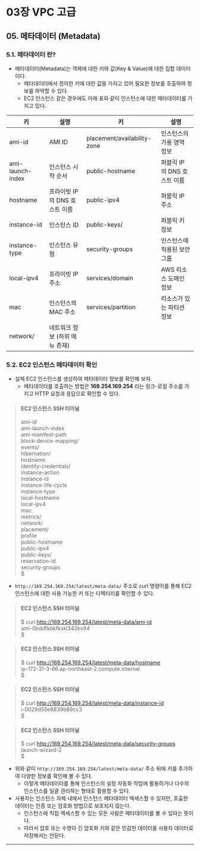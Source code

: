 # 03장 VPC 고급
## 05. 메타데이터 (Metadata)

### 5.1. 메타데이터 란?
- 메타데이터(Metadata)는 객체에 대한 키와 값(Key & Value)에 대한 집합 데이터이다.
  - 메타데이터에서 정의한 키에 대한 값을 가지고 있어 필요한 정보를 호출하여 정보를 파악할 수 있다.
  - EC2 인스턴스 같은 경우에도 아래 표와 같이 인스턴스에 대한 메타데이터를 가지고 있다.

| 키                | 설명                   | 키   | 설명                  |
|------------------|----------------------|-----|---------------------|
| ami-id           | AMI ID               | placement/availability-zone | 인스턴스의 가용 영역 정보      |
| ami-launch-index | 인스턴스 시작 순서           | public-hostname    | 퍼블릭 IP 의 DNS 호스트 이름 |
| hostname         | 프라이빗 IP 의 DNS 호스트 이름 | public-ipv4        | 퍼블릭 IP 주소           |
| instance-id      | 인스턴스 ID              | public-keys/         | 퍼블릭 키 정보            |
| instance-type    | 인스턴스 유형              | security-groups      | 인스턴스에 적용된 보안 그룹     |
| local-ipv4       | 프라이빗 IP 주소           | services/domain      | AWS 리소스 도메인 정보      |
| mac              | 인스턴스의 MAC 주소         | services/partition   | 리소스가 있는 파티션 정보      |
| network/         | 네트워크 정보 (하위 메뉴 존재)   |                      |                     |

### 5.2. EC2 인스턴스 메타데이터 확인 
- 실제 EC2 인스턴스를 생성하여 메타데이터 정보를 확인해 보자.
  - 메타데이터를 호출하는 방법은 **169.254.169.254** 라는 링크-로컬 주소를 가지고 HTTP 요청과 응답으로 확인할 수 있다.

> #### EC2 인스턴스 SSH 터미널
> ami-id <br/>
> ami-launch-index <br/>
> ami-manifest-path <br/>
> block-device-mapping/ <br/>
> events/ <br/>
> hibernation/ <br/>
> hostname <br/>
> identity-credentials/ <br/>
> instance-action <br/>
> instance-id <br/>
> instance-life-cycle <br/>
> instance-type <br/>
> local-hostname <br/>
> local-ipv4 <br/>
> mac <br/>
> metrics/ <br/>
> network/ <br/>
> placement/ <br/>
> profile <br/>
> public-hostname <br/>
> public-ipv4 <br/>
> public-keys/ <br/>
> reservation-id <br/>
> security-groups <br/>
> $
- `http://169.254.169.254/latest/meta-data/` 주소로 curl 명령어를 통해 EC2 인스턴스에 대한 사용 가능한 키 또는 디렉터리를 확인할 수 있다.

> #### EC2 인스턴스 SSH 터미널
> $ curl http://169.254.169.254/latest/meta-data/ami-id <br/>
> ami-0bddfkbkfkskl342kv94 <br/>
> $

> #### EC2 인스턴스 SSH 터미널
> $ curl http://169.254.169.254/latest/meta-data/hostname <br/>
> ip-172-31-3-66.ap-northeast-2.compute.internal <br/>
> $

> #### EC2 인스턴스 SSH 터미널
> $ curl http://169.254.169.254/latest/meta-data/instance-id <br/>
> i-0029d50e8839b89cc3 <br/>
> $

> #### EC2 인스턴스 SSH 터미널
> $ curl http://169.254.169.254/latest/meta-data/security-groups <br/>
> launch-wizard-2 <br/>
> $

- 위와 같이 `http://169.254.169.254/latest/meta-data/` 주소 뒤에 키를 추가하여 다양한 정보를 확인해 볼 수 있다.
  - 이렇게 메타데이터를 통해 인스턴스의 설정 자동화 작업에 활용하거나 다수의 인스턴스를 일괄 관리하는 형태로 활용할 수 있다.
- 사용자는 인스턴스 자체 내에서 인스턴스 메타데이터 엑세스할 수 있지만, 호춣한 데이터는 인증 또는 암호화 방법으로 보호되지 않는다.
  - 인스턴스에 직접 액세스할 수 있는 모든 사람은 메타데이터를 볼 수 있따는 뜻이다.
  - 따라서 암호 또는 수명이 긴 암호화 키와 같은 민감한 데이터를 사용자 데이터로 저장해서는 안된다.

---